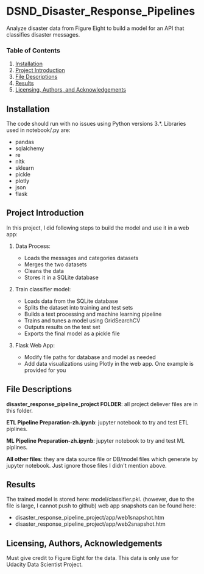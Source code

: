 # DSND_Disaster_Response_Pipelines
Analyze disaster data from Figure Eight to build a model for an API that classifies disaster messages.

### Table of Contents

1. [Installation](#installation)
2. [Project Introduction](#introduction)
3. [File Descriptions](#files)
4. [Results](#results)
5. [Licensing, Authors, and Acknowledgements](#licensing)

## Installation <a name="installation"></a>

The code should run with no issues using Python versions 3.*.
Libraries used in notebook/.py are:
- pandas
- sqlalchemy
- re
- nltk
- sklearn
- pickle
- plotly
- json
- flask


## Project Introduction<a name="introduction"></a>

In this project, I did following steps to build the model and use it in a web app:

1. Data Process: 

   - Loads the messages and categories datasets
   - Merges the two datasets
   - Cleans the data
   - Stores it in a SQLite database

2. Train classifier model: 

   - Loads data from the SQLite database
   - Splits the dataset into training and test sets
   - Builds a text processing and machine learning pipeline
   -  Trains and tunes a model using GridSearchCV
   -  Outputs results on the test set
   -  Exports the final model as a pickle file

3. Flask Web App:

   - Modify file paths for database and model as needed
   - Add data visualizations using Plotly in the web app. One example is provided for you


## File Descriptions <a name="files"></a>

**disaster_response_pipeline_project FOLDER**: all project deliever files are in this folder. 

**ETL Pipeline Preparation-zh.ipynb**: jupyter notebook to try and test ETL piplines. 

**ML Pipeline Preparation-zh.ipynb**: jupyter notebook to try and test ML piplines.  

**All other files**: they are data source file or DB/model files which generate by jupyter notebook. Just ignore those files I didn't mention above.


## Results<a name="results"></a>

The trained model is stored here: model/classifier.pkl. (however, due to the file is large, I cannot push to github)
web app snapshots can be found here:
- disaster_response_pipeline_project/app/web1snapshot.htm
- disaster_response_pipeline_project/app/web2snapshot.htm


## Licensing, Authors, Acknowledgements<a name="licensing"></a>

Must give credit to Figure Eight for the data. This data is only use for Udacity Data Scientist Project. 

